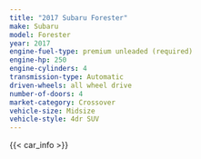 ```yaml
---
title: "2017 Subaru Forester"
make: Subaru
model: Forester
year: 2017
engine-fuel-type: premium unleaded (required)
engine-hp: 250
engine-cylinders: 4
transmission-type: Automatic
driven-wheels: all wheel drive
number-of-doors: 4
market-category: Crossover
vehicle-size: Midsize
vehicle-style: 4dr SUV
---
```


{{< car_info >}}
